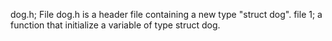 dog.h; File dog.h is a header file containing a new type "struct dog".
file 1; a function that initialize a variable of type struct dog.